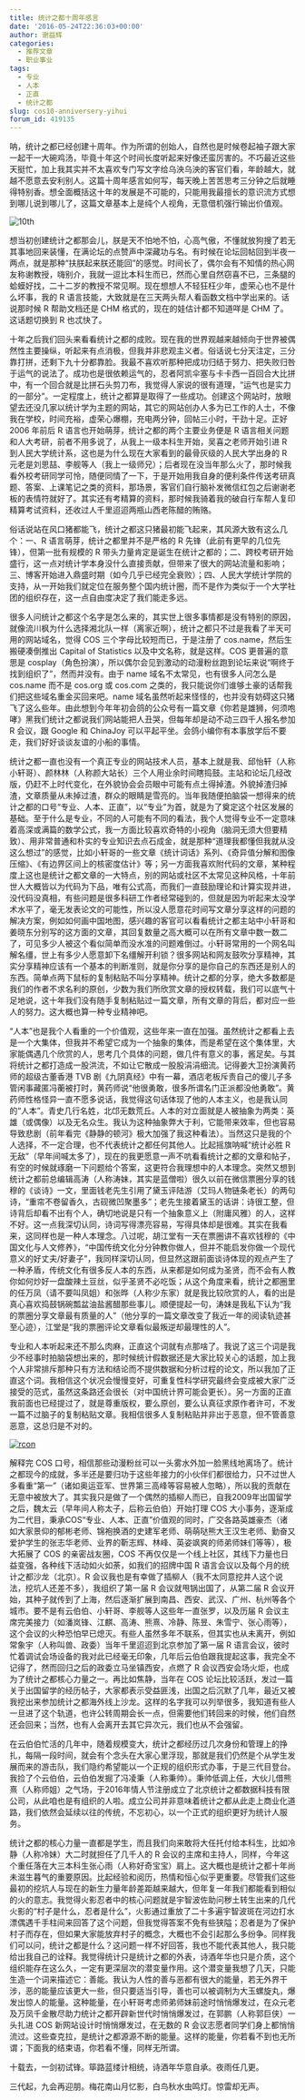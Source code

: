 ```yaml
---
title: 统计之都十周年感言
date: '2016-05-24T22:36:03+00:00'
author: 谢益辉
categories:
  - 推荐文章
  - 职业事业
tags:
  - 专业
  - 人本
  - 正直
  - 统计之都
slug: cos10-anniversery-yihui
forum_id: 419135
---
```


呐，统计之都已经创建十周年。作为所谓的创始人，自然也是时候卷起袖子跟大家一起干一大碗鸡汤，毕竟十年这个时间长度听起来好像还蛮厉害的。不巧最近这些天挺忙，加上我其实并不太喜欢专门写文字给乌泱乌泱的客官们看，年龄越大，就越不愿意去安利别人。这篇十周年感言如何写，每天晚上苦苦思考三分钟之后就睡得特别香。想全面概括这十年的发展是不可能的，只能用我最擅长的意识流方式想到哪儿说到哪儿了，这篇文章基本上是纯个人视角，无意借机强行输出价值观。

![10th](https://uploads.cosx.org/2016/05/10th.jpg)

想当初创建统计之都那会儿，朕是天不怕地不怕，心高气傲，不懂就放狗搜了若无其事地回来装懂，在满论坛的点赞声中深藏功与名。有时候在论坛回帖回到半夜一两点，就是那种“扶朕起来朕还能回”的感觉。时间长了，偶尔会有不知情的热心网友称谢教授，嗨别介，我就一逗比本科生而已，然而心里自然窃喜不已，三条腿的蛤蟆好找，二十二岁的教授不常见啊。现在想想人不轻狂枉少年，虚荣心也不是什么坏事，我的 R 语言技能，大致就是在三天两头帮人看函数文档中学出来的。话说那时候 R 帮助文档还是 CHM 格式的，现在的娃估计都不知道咩是 CHM 了。这话题切换到 R 也忒快了。

十年之后我们回头来看看统计之都的成败。现在我的世界观越来越倾向于世界被偶然性主要操纵，听起来有点消极，但我并非悲观主义者。俗话说七分天注定，三分靠打拼，还剩下九十分都靠脸。我最不喜欢听那种把成功归结于努力、把失败归咎于运气的说法了。成功也是很依赖运气的，忍者阿凯伞塞与卡卡西一百回合大比拼中，有一个回合就是比拼石头剪刀布，我觉得人家说的很有道理，“运气也是实力的一部分”。一定程度上，统计之都算是取得了一些成功。创建这个网站时，放眼望去还没几家以统计学为主题的网站，其它的网站创办人多为已工作的人士，不像我在学校，时间充裕，虚荣心爆棚，充电两分钟，回帖三小时，干劲十足。正好 2006 年前后 R 语言也开始萌芽，统计之都的两个主要业务便是 R 语言相关问题和人大考研，前者不用多说了，从我上一级本科生开始，吴喜之老师开始引进 R 到人民大学统计系，这也是为什么现在大家看到的最骨灰级的人民大学出身的 R 元老是刘思喆、李舰等人（我上一级师兄）；后者现在没当年那么火了，那时候我看外校考研同学可怜，随便同情了一下，于是开始用我自身的便利条件传送考研真题、答案、上课笔记之类的资料，那场景，客官们自行脑补发微信红包之后谢谢老板的表情符就好了。其实还有考精算的资料，那时候我骑着我的破自行车帮人复印精算考试资料，还收过人千里迢迢两瓶山西老陈醋的贿赂。

俗话说站在风口猪都能飞，统计之都这只猪最初能飞起来，其风源大致有这么几个：一、R 语言萌芽，统计之都里并不是严格的 R 先锋（此前有更早的几位先锋），但第一批有规模的 R 带头力量肯定是诞生在统计之都的；二、跨校考研开始盛行，这一点对统计学本身没什么直接贡献，但带来了很大的网站流量和影响；三、博客开始进入鼎盛时期（如今几乎已经完全衰败）；四、人民大学统计学院的支持，从一开始我们就定位在服务整个国内统计圈，而不是作为类似于一个大学社团的组织存在，这一点自由度决定了我们能走多远。

很多人问统计之都这个名字是怎么来的，其实世上很多事情都是没有特别的原因，就像流川枫为什么选择湘北队一样（离家近啊），统计之都只不过是我看了半天可用的网站域名，觉得 COS 三个字母比较短而已，于是注册了 cos.name，然后生搬硬凑倒推出 Capital of Statistics 以及中文名称，就是这样。COS 更普遍的意思是 cosplay（角色扮演），所以偶尔会见到激动的动漫粉丝跑到论坛来说“啊终于找到组织了”，然而并没有。由于 name 域名不太常见，也有很多人问怎么是 cos.name 而不是 cos.org 或 cos.com 之类的，我只能说你们谁够土豪的话帮我们把这些域名重金买回来吧。name 域名虽然听起来怪怪的，也并没有妨碍这只猪飞了这么些年。由此想到今年年初会鸽的公众号有一篇文章《你若是雄狮，何须咆哮》黑我们统计之都说我们网站能把人丑哭，但每年却是动不动三四千人报名参加 R 会议，跟 Google 和 ChinaJoy 可以平起平坐。会鸽小编你有本事放学后不要走，我们好好谈谈友谊的小船的事情。

统计之都一直也没有一个真正专业的网站技术人员，基本上就是我、邱怡轩（人称小轩哥）、颜林林（人称颜大站长）三个人用业余时间瞎捣鼓。主站和论坛几经改版，仍赶不上时代变化，在外貌协会会员眼中可能有点土得掉渣。外貌掉渣归掉渣，文章质量从未掉过渣，群众的眼睛是雪亮的。当年我随便拍脑袋一想得来的统计之都的口号“专业、人本、正直”，以“专业”为首，就是为了奠定这个社区发展的基础。至于什么是专业，不同的人可能有不同的看法，我个人觉得专业不一定意味着高深或满篇的数学公式，我一方面比较喜欢奇特的小视角（脑洞无须大但要精致）、用非常普通和朴实的专业知识去点石成金，就是那种“道理我都懂但我就从没这么想过”的感觉，比如小轩哥的一些文章《统计词话》系列、《奇异值分解和图像压缩》、《有边界区间上的核密度估计》等；另一方面我喜欢附代码的文章，某种程度上这也是统计之都文章的一大特点，别的网站或社区不太常见这种风格，十年前世人大概皆以为代码为下品，唯有公式高，而我们一直鼓励理论和计算实现并进，没代码没真相，有些问题是很多科研工作者经常碰到的，但就是因为听起来太没学术水平了，毫无发表论文的可能性，所以没人愿意花时间写文章分享这样的问题的解决方案，例如如何画中国地图，感兴趣的客官可以看看统计之都主站中小轩哥和姜晓东分别写的这方面的文章，其回复数量之高大概可以在所有文章中数一数二了，可见多少人被这个看似简单而没水准的问题难倒过。小轩哥常用的一个网名叫解名缰，世上有多少人愿意卸下名缰解开利锁？很多网站和网友鼓吹分享精神，其实分享精神应该有一个基本的判断准则，就是你分享的是你自己的东西还是别人的东西。简单点两下鼠标的复制粘贴不叫分享精神。统计之都的分享，绝大多数都是我们的作者不求名利的原创，少数为我们所欣赏文章的授权转载，我们可以底气十足地说，这十年我们没有随手复制粘贴过一篇文章，所有文章的背后，都对应一些人的努力。这大概也算一种专业精神吧。

“人本”也是我个人看重的一个价值观，这些年来一直在加强。虽然统计之都看上去是一个大集体，但我并不希望它成为一个抽象的集体，而是希望在这个集体里，大家能偶遇几个欣赏的人，思考几个具体的问题，做几件有意义的事，酱足矣。与其将统计之都打造成一股洪流，不如让它散成一股股涓涓细流。记得姜大卫扮演黄药师的超级古董香港 TVB 剧《九阴真经》中有一幕，酒店老板斥责自己的傻儿子多管闲事藏匿冯蘅被打时，黄药师说“他很勇敢，很多所谓名门正派都没他勇敢”。黄药师性格怪异一直不愿多说话，我觉得这句话体现了他的人本主义，也是我认同的“人本”。青史几行名姓，北邙无数荒丘。人本的对立面就是人被抽象为两类：英雄（或偶像）以及无名众生。我认为这种抽象弊大于利，它能带来效率，但也容易导致悲剧（前年看完《静静的顿河》极大加强了我这种看法）。当然这只是我的个人选择，不一定合理，也不代表统计之都任何其他人。比起摇旗呐喊“统计必胜 R 无敌”（早年间喊太多了），现在的我更愿意一声不吭看看统计之都的文章和帖子，有空的时候就琢磨一下问题给个答案，这更符合我理想中的人本理念。突然又想到统计之都前总编辑高涛（人称涛妹，其实是蓝僧啦）很久以前在微信票圈分享的钱穆的《谈诗》一文，里面钱老先生引用了黛玉评陆游（艾玛人物链条老长）的两句诗，“重帘不卷留香久，古砚微凹聚墨多”；老先生接着黛玉的话讲：诗很工整，但诗背后却看不出有个人，确切地说是只有一个抽象意义上（附庸风雅）的人，这样不好。这一点我深切认同，诗词写得漂亮容易，写得具体却是很难。其实在我看来，这同样也是一种人本理念。八过呢，胡江堂有一天在票圈讲不喜欢钱穆的《中国文化与人文修养》，“中国传统文化分分钟教你做人，但并不能启发你做一个现代意义的好丈夫/好妻子”，我同样深切认同，但显然这跟前面谈诗体现的观点产生了一种矛盾，传统文化有很多反人本的东西，从来都是如何成为圣贤，而不会有人教你如何炒好一盘酸辣土豆丝，似乎圣贤不必吃饭；从这个角度来看，统计之都圈里的任万凤（请不要叫凤姐）和张晔（人称少东家）就是我比较欣赏的人，看的出是真心喜欢捣鼓锅碗瓢盆油盐酱醋那些事儿。顺便提起一句，涛妹是我私下认为“我的票圈分享文章最有质量的人”（他分享的一篇文章改变了我近一年的阅读轨迹甚至心迹），江堂是“我的票圈评论文章看似最叛逆却最理性的人”。

专业和人本听起来还不那么肉麻，正直这个词就有点那啥了。我说了这三个词是我少不经事时拍脑袋想出来的，那时候统计假数据还是大家比较关心的话题，加上我个人非常排斥那种只有方法和结论而不提供数据和分析过程的论文，所以我加了正直这个词。我相信这个状况会慢慢变好，可重复性科学研究最终会变成被大家广泛接受的范式，虽然这条路还会很长（对中国统计界可能会更长）。另一方面的正直我前面也已经提过了，就是尊重版权，要么原创，要么认真征求原作者许可，不发一篇不过脑子的复制粘贴文章。我相信很多人复制粘贴并非出于恶意，但不管善意恶意，这总归是不对的。

[![rcon](https://uploads.cosx.org/2016/05/rcon.jpg)](http://china-r.org/)

解释完 COS 口号，相信那些动漫粉丝可以一头雾水外加一脸黑线地离场了。统计之都现今的成就，多半还是要归功于这些年接力的小伙伴们都很给力，只不过世人多看重“第一”（诸如奥运亚军、世界第三高峰等容易被人忽略），所以我的贡献在无意中被放大了。其实我只是做了一个偶然的插柳人而已，自我2009年出国留学之后，魏太云（早年间人称太子，后称云伯伯）开始打理 COS 大小事务，逐渐成为二代目，秉承COS“专业、人本、正直”价值观的同时，广交各路英雄豪杰（诸如大家景仰的郁彬老师、锦袍换酒的史建军老师、萌萌哒熊大王汉生老师、勤奋又爱护学生的张志华老师、业界的靳志辉、林峰、英姿飒爽的师弟师妹们等等），极大拓展了 COS 的亲密战友圈，COS 不再仅仅是一个线上社区，其线下力量也日益变强，各种线下活动如火如荼，如我们的招牌中国 R 语言会议以及每个月的统计之都沙龙（北京）。R 会议我也是有幸做了插柳人（我不太同意挖井人这个说法，挖坑人还差不多），我组织了第一届 R 会议就甩锅出国了，从第二届 R 会议开始，其种子就传到了上海，然后逐渐扩展到南昌、西安、武汉、广州、杭州等各个城市。要不是有云伯伯、小轩哥、李舰等人这些年一直张罗，以及历届 R 会议主席完美接力（如潘岚锋、江麒、高涛、熊熹、冷静、陈昱、朱雪宁、张心雨等），这个会议的火种恐怕早已熄灭。有些人虽然多年不联系，但其实也从未离开，例如常象宇（人称叫兽、政委）当年千里迢迢到北京参加了第一届 R 语言会议，彼时忙着调试会场设备的我对此已经毫无印象，几年后云伯伯跟我提起这事，我完全不记得了，然而回归之后的政委立马坐镇西安，点燃了 R 会议西安会场火炬，也成为了统计之都核心力量之一。再比如焦静，当年在 COS 论坛比较活跃，发过一篇关于出国留学的经历帖子，大家都表示受益匪浅，出国之后沉默了几年，最近又被我挖出来参加统计之都海外线上沙龙。这样的名字我可以列举很多，我知道有些人一旦进了这个轨道，也许公转周期会长一点，但需要他们转回来的时候，他们自然还会回来；当然，也有人会离开去其它异次元，我们也从不会强留。

在云伯伯忙活的几年中，随着规模变大，统计之都经历过几次身份和管理上的挣扎，每隔一段时间，就会有个念头在大家心里浮现，那就是我们仍然是个从学生发展而来的游击队，我们隐约希望能以一个正规的组织形式办事，于是三代目登台。我捡了个云伯伯，云伯伯发掘了冯凌秉（人称秉帅）。秉帅低调上任，大伙儿借熊熹（人称师姐）之气场，于2016年情人节注册成立了北京统计之都数据科技有限公司，从此咱也是有组织的人啦。成立公司并非意味着统计之都从此走上商业化道路，我们依然会延续以往的传统，不忘初心，以一个正式的组织更好为统计人服务。

统计之都的核心力量一直都是学生，而且我们向来敢将大任托付给本科生，比如冷静（人称冷妹）大二时就担任了几千人的 R 会议的主席和主持人，同样，今年这个重任落在大三本科生张心雨（人称好奇宝宝）肩上。这大概也是统计之都十年尚未滋生暮气的重要原因。比起经验和阅历，热情和恒心似乎更重要。尽管我们这些最初的挖坑人与现在的新生力量年龄差距越来越大，但年复一年我们都能看到相似的火的意志。我觉得火影忍者中的核心问题就是宇智波佐助问秽土转生出来的几代火影的“村子是什么，忍者是什么”，火影通过重放了二十多遍宇智波斑在河边打水漂偶遇千手柱间来回答了这个问题，但我觉得答案不免有些狭隘；忍者是为了保护村子而存在，但如果大家能放弃村子的概念，大概也不会引起那么多纷争。同样我们可以问，统计之都是什么？这问题一样不好回答，我也不能代表其他人，我只能给出我自己的诠释。我觉得统计只是统计之都的外表，诗酒年华也只是介质，这个组织能存在这么久，一定有更深层次的潜变量作用。这个潜变量我想了几天，只能生造一个词来描述它：善能。我认为人性的善与恶都有很大的能量，若无外界干涉，恶的能量应该更大一些，但只要适当引导，善也可以被调制为大玉螺旋丸，爆发出惊人的能量。这种能量，在小轩哥考虑师弟师妹前途时悄悄爆发过，在众元老及万凤千金散尽助力统计之都开辟新世代时悄悄爆发过，在郭鹏（人称郭巨侠）一头扎进 COS 新网站设计时悄悄爆发过，在无数的 R 会议志愿者同学们身上都悄悄流过。这些查克拉，是统计之都源源不断的能量。这样的能量，你若看不到也无所谓；下面我的结束语，你若看不懂，同样无所谓。

十载去，一剑初试锋。筚路蓝缕计相统，诗酒年华意自承。夜雨任几更。
  
三代起，九会再迎朋。梅花南山月忆影，白鸟秋水虫鸣灯。惊雷却无声。
